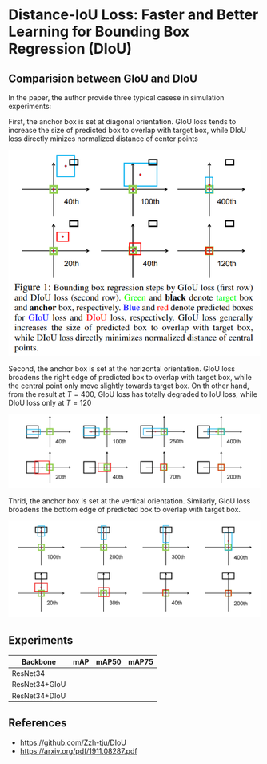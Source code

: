 # Distance-IoU Loss: Faster and Better Learning for Bounding Box Regression (DIoU)

## Comparision between GIoU and DIoU

In the paper, the author provide three typical casese in simulation experiments:

First, the anchor box is set at diagonal orientation. GIoU loss tends to increase the size of predicted box to overlap with target box, while DIoU loss directly minizes normalized distance of center points

<p align='center'>
    <img src='images/comparision_diag.jpg'>
</p>

Second, the anchor box is set at the horizontal orientation. GIoU loss broadens the right edge of predicted box to overlap with target box, while the central point only move slightly towards target box. On th other hand, from the result at $T=400$, GIoU loss has totally degraded to IoU loss, while DIoU loss only at $T=120$

<p align='center'>
    <img src='images/comparision_horizontal.jpg'>
</p>

Thrid, the anchor box is set at the vertical orientation. Similarly, GIoU loss broadens the bottom edge of predicted box to overlap with target box.

<p align='center'>
    <img src='images/comparision_vertical.jpg'>
</p>


## Experiments

|Backbone|mAP|mAP50|mAP75|
|--|--|--|--|
|ResNet34||||
|ResNet34+GIoU||||
|ResNet34+DIoU||||

## References
+ https://github.com/Zzh-tju/DIoU
+ https://arxiv.org/pdf/1911.08287.pdf